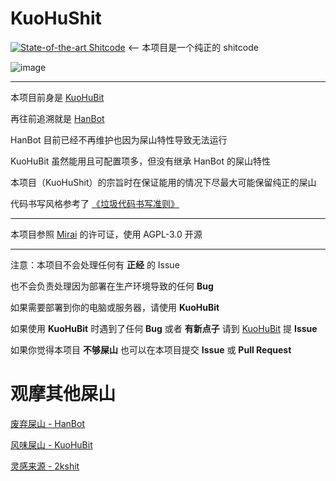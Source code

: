 # KuoHuShit
[![State-of-the-art Shitcode](https://img.shields.io/static/v1?label=State-of-the-art&message=Shitcode&color=7B5804)](https://github.com/trekhleb/state-of-the-art-shitcode) <-- 本项目是一个纯正的 shitcode

![image](https://github.com/daizihan233/KuoHuBit/assets/72146468/16ed4df2-5c66-47d0-ba69-c11ca4991294)

---

本项目前身是 [KuoHuBit](https://github.com/daizihan233/KuoHuBit)

再往前追溯就是 [HanBot](https://github.com/daizihan233/HanBot)

HanBot 目前已经不再维护也因为屎山特性导致无法运行

KuoHuBit 虽然能用且可配置项多，但没有继承 HanBot 的屎山特性

本项目（KuoHuShit）的宗旨时在保证能用的情况下尽最大可能保留纯正的屎山

代码书写风格参考了 [《垃圾代码书写准则》](https://github.com/trekhleb/state-of-the-art-shitcode/blob/master/README.zh-CN.md)

---

本项目参照 [Mirai](https://github.com/mamoe/mirai) 的许可证，使用 AGPL-3.0 开源

---

注意：本项目不会处理任何有 **正经** 的 Issue

也不会负责处理因为部署在生产环境导致的任何 **Bug**

如果需要部署到你的电脑或服务器，请使用 **KuoHuBit**

如果使用 **KuoHuBit** 时遇到了任何 **Bug** 或者 **有新点子** 请到 [KuoHuBit](https://github.com/daizihan233/KuoHuBit) 提 **Issue**

如果你觉得本项目 **不够屎山** 也可以在本项目提交 **Issue** 或 **Pull Request**

# 观摩其他屎山

[废弃屎山 - HanBot](https://github.com/daizihan233/HanBot)

[风味屎山 - KuoHuBit](https://github.com/daizihan233/KuoHuBit)

[灵感来源 - 2kshit](https://github.com/Abjust/2kshit)
